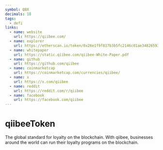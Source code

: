 ```yaml
---
symbol: QBX
decimals: 18
tags:
  - defi
links:
  - name: website
    url: https://qiibee.com/
  - name: explorer
    url: https://etherscan.io/token/0x26e1f9f817b3b5fc2146c01ae34826593e593962
  - name: whitepaper
    url: https://static.qiibee.com/qiibee-White-Paper.pdf
  - name: github
    url: https://github.com/qiibee
  - name: coinmarketcap
    url: https://coinmarketcap.com/currencies/qiibee/
  - name: x
    url: https://x.com/qiibee
  - name: reddit
    url: https://reddit.com/r/qiibee
  - name: facebook
    url: https://facebook.com/qiibee
---
```


# qiibeeToken

The global standard for loyalty on the blockchain. With qiibee, businesses around the world can run their loyalty programs on the blockchain.
